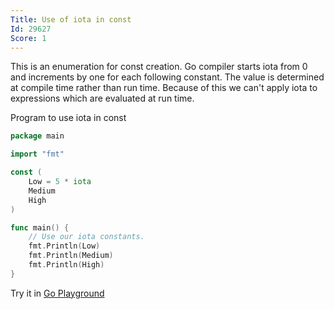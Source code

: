 ```yaml
---
Title: Use of iota in const
Id: 29627
Score: 1
---
```

This is an enumeration for const creation. Go compiler starts iota from 0 and increments by one for each following constant.  The value is determined at compile time rather than run time. Because of this we can't apply iota to expressions which are evaluated at run time.

Program to use iota in const

```go
package main

import "fmt"

const (
    Low = 5 * iota
    Medium
    High
)

func main() {
    // Use our iota constants.
    fmt.Println(Low)
    fmt.Println(Medium)
    fmt.Println(High)
}
```

Try it in [Go Playground](https://play.golang.org/p/jyJEzyZSi6)
